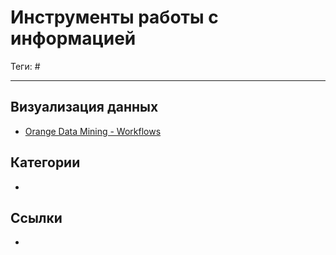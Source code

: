 # Инструменты работы с информацией

Теги: #
___

## Визуализация данных

- [Orange Data Mining - Workflows](https://orangedatamining.com/workflows/)

## Категории

* 

## Ссылки

* 
